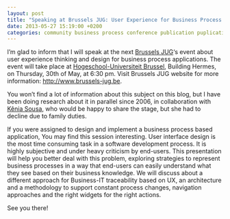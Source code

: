 ```yaml
---
layout: post
title: "Speaking at Brussels JUG: User Experience for Business Process Applications"
date: 2013-05-27 15:19:00 +0200
categories: community business process conference publication puplication research user interface
---
```


I’m glad to inform that I will speak at the next <a href="http://www.brussels-jug.be/" target="_blank">Brussels JUG</a>‘s event about user experience thinking and design for business process applications. The event will take place at <a href="http://www.hubkaho.be/" target="_blank">Hogeschool-Universiteit Brussel</a>, Building Hermes, on Thursday, 30th of May, at 6:30 pm. Visit Brussels JUG website for more information: <a href="http://www.brussels-jug.be/">http://www.brussels-jug.be</a>.

You won’t find a lot of information about this subject on this blog, but I have been doing research about it in parallel since 2006, in collaboration with <a href="http://www.linkedin.com/in/keniasousa" target="_blank">Kênia Sousa</a>, who would be happy to share the stage, but she had to decline due to family duties.

If you were assigned to design and implement a business process based application, You may find this session interesting. User interface design is the most time consuming task in a software development process. It is highly subjective and under heavy criticism by end-users. This presentation will help you better deal with this problem, exploring strategies to represent business processes in a way that end-users can easily understand what they see based on their business knowledge. We will discuss about a different approach for Business-IT traceability based on UX, an architecture and a methodology to support constant process changes, navigation approaches and the right widgets for the right actions.

See you there!
